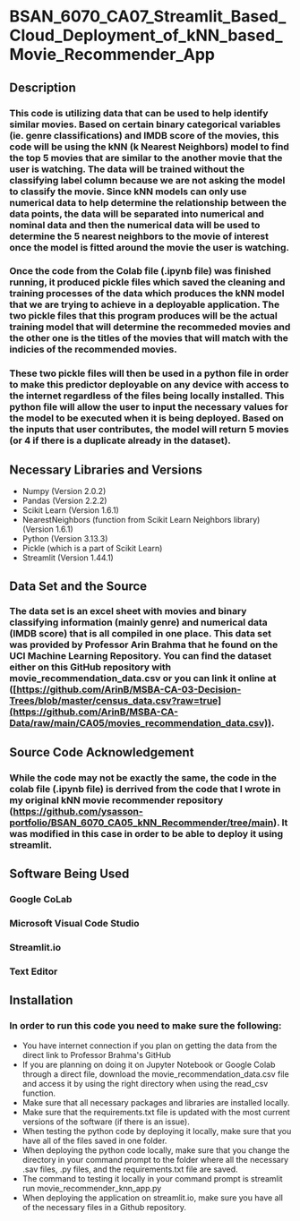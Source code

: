 # BSAN_6070_CA07_Streamlit_Based_Cloud_Deployment_of_kNN_based_Movie_Recommender_App

## Description

### This code is utilizing data that can be used to help identify similar movies. Based on certain binary categorical variables (ie. genre classifications) and IMDB score of the movies, this code will be using the kNN (k Nearest Neighbors) model to find the top 5 movies that are similar to the another movie that the user is watching. The data will be trained without the classifying label column because we are not asking the model to classify the movie. Since kNN models can only use numerical data to help determine the relationship between the data points, the data will be separated into numerical and nominal data and then the numerical data will be used to determine the 5 nearest neighbors to the movie of interest once the model is fitted around the movie the user is watching.  

### Once the code from the Colab file (.ipynb file) was finished running, it produced pickle files which saved the cleaning and training processes of the data which produces the kNN model that we are trying to achieve in a deployable application. The two pickle files that this program produces will be the actual training model that will determine the recommeded movies and the other one is the titles of the movies that will match with the indicies of the recommended movies. 

### These two pickle files will then be used in a python file in order to make this predictor deployable on any device with access to the internet regardless of the files being locally installed. This python file will allow the user to input the necessary values for the model to be executed when it is being deployed. Based on the inputs that user contributes, the model will return 5 movies (or 4 if there is a duplicate already in the dataset). 

## Necessary Libraries and Versions

* Numpy (Version 2.0.2)
* Pandas (Version 2.2.2)
* Scikit Learn (Version 1.6.1)
* NearestNeighbors (function from Scikit Learn Neighbors library) (Version 1.6.1)
* Python (Version 3.13.3)
* Pickle (which is a part of Scikit Learn)
* Streamlit (Version 1.44.1)

## Data Set and the Source

### The data set is an excel sheet with movies and binary classifying information (mainly genre) and numerical data (IMDB score) that is all compiled in one place. This data set was provided by Professor Arin Brahma that he found on the UCI Machine Learning Repository. You can find the dataset either on this GitHub repository with movie_recommendation_data.csv or you can link it online at ([https://github.com/ArinB/MSBA-CA-03-Decision-Trees/blob/master/census_data.csv?raw=true](https://github.com/ArinB/MSBA-CA-Data/raw/main/CA05/movies_recommendation_data.csv)). 

## Source Code Acknowledgement

### While the code may not be exactly the same, the code in the colab file (.ipynb file) is derrived from the code that I wrote in my original kNN movie recommender repository (https://github.com/ysasson-portfolio/BSAN_6070_CA05_kNN_Recommender/tree/main). It was modified in this case in order to be able to deploy it using streamlit.

## Software Being Used

### Google CoLab
### Microsoft Visual Code Studio
### Streamlit.io
### Text Editor


## Installation

### In order to run this code you need to make sure the following:
* You have internet connection if you plan on getting the data from the direct link to Professor Brahma's GitHub
* If you are planning on doing it on Jupyter Notebook or Google Colab through a direct file, download the movie_recommendation_data.csv file and access it by using the right directory when using the read_csv function.
* Make sure that all necessary packages and libraries are installed locally.
* Make sure that the requirements.txt file is updated with the most current versions of the software (if there is an issue).
* When testing the python code by deploying it locally, make sure that you have all of the files saved in one folder.
* When deploying the python code locally, make sure that you change the directory in your command prompt to the folder where all the necessary .sav files, .py files, and the requirements.txt file are saved.
* The command to testing it locally in your command prompt is streamlit run movie_recommender_knn_app.py
* When deploying the application on streamlit.io, make sure you have all of the necessary files in a Github repository. 
